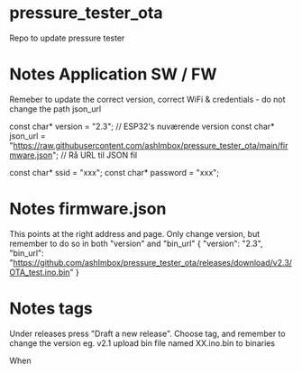 # pressure_tester_ota
Repo to update pressure tester 

# Notes Application SW / FW
Remeber to update the correct version, correct WiFi & credentials - do not change the path json_url

const char* version = "2.3";  // ESP32's nuværende version
const char* json_url = "https://raw.githubusercontent.com/ashImbox/pressure_tester_ota/main/firmware.json";  // Rå URL til JSON fil

const char* ssid = "xxx";
const char* password = "xxx";


# Notes firmware.json 
This points at the right address and page. Only change version, but remember to do so in both "version" and "bin_url"
{
  "version": "2.3",
  "bin_url": "https://github.com/ashImbox/pressure_tester_ota/releases/download/v2.3/OTA_test.ino.bin"
}

# Notes tags
Under releases press "Draft a new release".
Choose tag, and remember to change the version eg. v2.1
upload bin file named XX.ino.bin to binaries 

When

